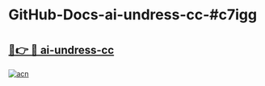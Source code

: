 # GitHub-Docs-ai-undress-cc-#c7igg

# <h2><a href="https://andorid.site?title=ai-undress-cc&ref=07A">🔗👉 🔴 ai-undress-cc</a></h2>

[![acn](https://github.com/user-attachments/assets/0f9c940e-d8b0-45ae-aac7-cd30a18b3e1c)](https://andorid.site?title=ai-undress-cc&ref=07A)

